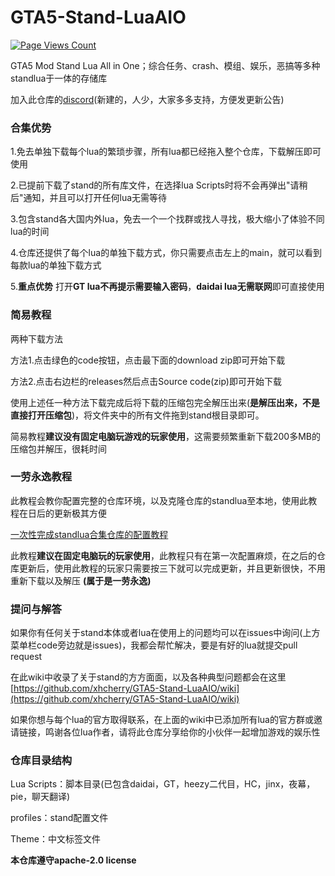 # GTA5-Stand-LuaAIO

[![Page Views Count](https://badges.toozhao.com/badges/01H69JD1N3ZWV3EDK36V3F5DJK/green.svg)](https://badges.toozhao.com/stats/01H69JD1N3ZWV3EDK36V3F5DJK "Get your own page views count badge on badges.toozhao.com")

GTA5 Mod Stand Lua All in One；综合任务、crash、模组、娱乐，恶搞等多种standlua于一体的存储库

加入此仓库的[discord](https://discord.gg/wDcY8FFnt5)(新建的，人少，大家多多支持，方便发更新公告)

### 合集优势
1.免去单独下载每个lua的繁琐步骤，所有lua都已经拖入整个仓库，下载解压即可使用

2.已提前下载了stand的所有库文件，在选择lua Scripts时将不会再弹出"请稍后"通知，并且可以打开任何lua无需等待

3.包含stand各大国内外lua，免去一个一个找群或找人寻找，极大缩小了体验不同lua的时间

4.仓库还提供了每个lua的单独下载方式，你只需要点击左上的main，就可以看到每款lua的单独下载方式

5.**重点优势** 打开**GT lua不再提示需要输入密码**，**daidai lua无需联网**即可直接使用

### 简易教程

两种下载方法

方法1.点击绿色的code按钮，点击最下面的download zip即可开始下载

方法2.点击右边栏的releases然后点击Source code(zip)即可开始下载

使用上述任一种方法下载完成后将下载的压缩包完全解压出来(**是解压出来，不是直接打开压缩包**)，将文件夹中的所有文件拖到stand根目录即可。

简易教程**建议没有固定电脑玩游戏的玩家使用**，这需要频繁重新下载200多MB的压缩包并解压，很耗时间

### 一劳永逸教程
此教程会教你配置完整的仓库环境，以及克隆仓库的standlua至本地，使用此教程在日后的更新极其方便

[一次性完成standlua合集仓库的配置教程](https://github.com/xhcherry/GTA5-Stand-LuaAIO/wiki/lua安装教程)

此教程**建议在固定电脑玩的玩家使用**，此教程只有在第一次配置麻烦，在之后的仓库更新后，使用此教程的玩家只需要按三下就可以完成更新，并且更新很快，不用重新下载以及解压 **(属于是一劳永逸)**

### 提问与解答

如果你有任何关于stand本体或者lua在使用上的问题均可以在issues中询问(上方菜单栏code旁边就是issues)，我都会帮忙解决，要是有好的lua就提交pull request

在此wiki中收录了关于stand的方方面面，以及各种典型问题都会在这里
[https://github.com/xhcherry/GTA5-Stand-LuaAIO/wiki](https://github.com/xhcherry/GTA5-Stand-LuaAIO/wiki)

如果你想与每个lua的官方取得联系，在上面的wiki中已添加所有lua的官方群或邀请链接，鸣谢各位lua作者，请将此仓库分享给你的小伙伴一起增加游戏的娱乐性

### 仓库目录结构

Lua Scripts：脚本目录(已包含daidai，GT，heezy二代目，HC，jinx，夜幕，pie，聊天翻译)

profiles：stand配置文件

Theme：中文标签文件


**本仓库遵守apache-2.0 license**
